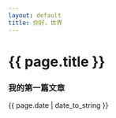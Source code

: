 ```yaml
---
layout: default
title: 你好，世界
---
```


# {{ page.title }}

### 我的第一篇文章

{{ page.date | date_to_string }}